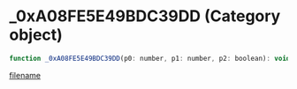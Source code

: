 # _0xA08FE5E49BDC39DD (Category object)

```js
function _0xA08FE5E49BDC39DD(p0: number, p1: number, p2: boolean): void
```

[filename](_0xA08FE5E49BDC39DD_m.md ':include')